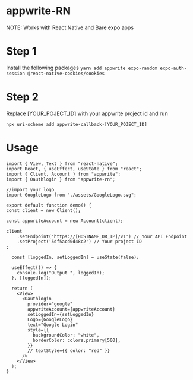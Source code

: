 # appwrite-RN
NOTE: Works with React Native and Bare expo apps
# Step 1
Install the following packages
`yarn add appwrite expo-random expo-auth-session @react-native-cookies/cookies`

# Step 2
Replace [YOUR_POJECT_ID] with your appwrite project id and run 
```
npx uri-scheme add appwrite-callback-[YOUR_POJECT_ID]
```
# Usage
```
import { View, Text } from "react-native";
import React, { useEffect, useState } from "react";
import { Client, Account } from "appwrite";
import { Oauthlogin } from "appwrite-rn";

//import your logo
import GoogleLogo from "./assets/GoogleLogo.svg";

export default function demo() {
const client = new Client();

const appwriteAccount = new Account(client);

client
    .setEndpoint('https://[HOSTNAME_OR_IP]/v1') // Your API Endpoint
    .setProject('5df5acd0d48c2') // Your project ID
;

  const [loggedIn, setLoggedIn] = useState(false);
  
  useEffect(() => {
    console.log("Output ", loggedIn);
  }, [loggedIn]);

  return (
    <View>
      <Oauthlogin
        provider="google"
        appwriteAccount={appwriteAccount}
        setLoggedIn={setLoggedIn}
        Logo={GoogleLogo}
        text="Google Login"
        style={{
          backgroundColor: "white",
          borderColor: colors.primary[500],
        }}
        // textStyle={{ color: "red" }}
      />
    </View>
  );
}
```
